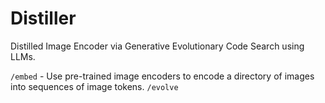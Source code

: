# Distiller

Distilled Image Encoder via Generative Evolutionary Code Search using LLMs.

`/embed` - Use pre-trained image encoders to encode a directory of images into sequences of image tokens.
`/evolve`



